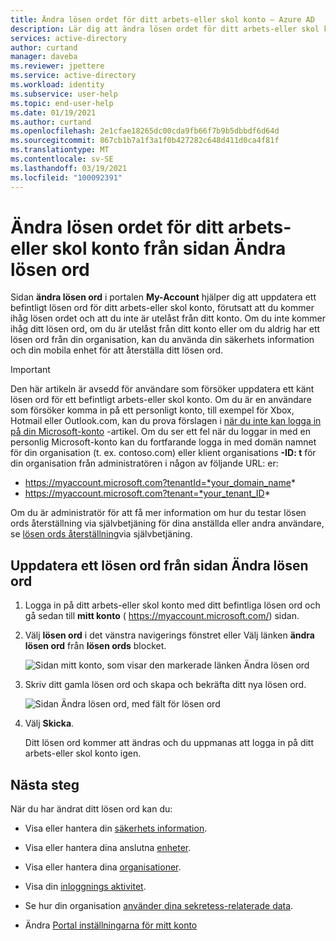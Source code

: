 ```yaml
---
title: Ändra lösen ordet för ditt arbets-eller skol konto – Azure AD
description: Lär dig att ändra lösen ordet för ditt arbets-eller skol konto från sidan Ändra lösen ord i min konto Portal.
services: active-directory
author: curtand
manager: daveba
ms.reviewer: jpettere
ms.service: active-directory
ms.workload: identity
ms.subservice: user-help
ms.topic: end-user-help
ms.date: 01/19/2021
ms.author: curtand
ms.openlocfilehash: 2e1cfae18265dc00cda9fb66f7b9b5dbbdf6d64d
ms.sourcegitcommit: 867cb1b7a1f3a1f0b427282c648d411d0ca4f81f
ms.translationtype: MT
ms.contentlocale: sv-SE
ms.lasthandoff: 03/19/2021
ms.locfileid: "100092391"
---
```

# <a name="change-your-work-or-school-account-password-from-the-change-password-page"></a>Ändra lösen ordet för ditt arbets-eller skol konto från sidan Ändra lösen ord

Sidan **ändra lösen ord** i portalen **My-Account** hjälper dig att uppdatera ett befintligt lösen ord för ditt arbets-eller skol konto, förutsatt att du kommer ihåg lösen ordet och att du inte är utelåst från ditt konto. Om du inte kommer ihåg ditt lösen ord, om du är utelåst från ditt konto eller om du aldrig har ett lösen ord från din organisation, kan du använda din säkerhets information och din mobila enhet för att återställa ditt lösen ord.

>[!Important]
>Den här artikeln är avsedd för användare som försöker uppdatera ett känt lösen ord för ett befintligt arbets-eller skol konto. Om du är en användare som försöker komma in på ett personligt konto, till exempel för Xbox, Hotmail eller Outlook.com, kan du prova förslagen i [när du inte kan logga in på din Microsoft-konto](https://support.microsoft.com/help/12429/microsoft-account-sign-in-cant) -artikel. Om du ser ett fel när du loggar in med en personlig Microsoft-konto kan du fortfarande logga in med domän namnet för din organisation (t. ex. contoso.com) eller klient organisations **-ID: t** för din organisation från administratören i någon av följande URL: er:
>
>   - https://myaccount.microsoft.com?tenantId=*your_domain_name*
>   - https://myaccount.microsoft.com?tenant=*your_tenant_ID*
>
>Om du är administratör för att få mer information om hur du testar lösen ords återställning via självbetjäning för dina anställda eller andra användare, se [lösen ords återställning](../authentication/tutorial-enable-sspr.md)via självbetjäning.

## <a name="update-a-password-from-the-change-password-page"></a>Uppdatera ett lösen ord från sidan Ändra lösen ord

1. Logga in på ditt arbets-eller skol konto med ditt befintliga lösen ord och gå sedan till **mitt konto** ( https://myaccount.microsoft.com/) sidan.

2. Välj **lösen ord** i det vänstra navigerings fönstret eller Välj länken **ändra lösen ord** från **lösen ords** blocket.

    ![Sidan mitt konto, som visar den markerade länken Ändra lösen ord](media/my-account-portal/my-account-portal-change-password.png)

3. Skriv ditt gamla lösen ord och skapa och bekräfta ditt nya lösen ord.

    ![Sidan Ändra lösen ord, med fält för lösen ord](media/my-account-portal/my-account-portal-change-password-page.png)

4. Välj **Skicka**.

    Ditt lösen ord kommer att ändras och du uppmanas att logga in på ditt arbets-eller skol konto igen.

## <a name="next-steps"></a>Nästa steg

När du har ändrat ditt lösen ord kan du:

- Visa eller hantera din [säkerhets information](./security-info-setup-signin.md).

- Visa eller hantera dina anslutna [enheter](my-account-portal-devices-page.md).

- Visa eller hantera dina [organisationer](my-account-portal-organizations-page.md).

- Visa din [inloggnings aktivitet](my-account-portal-sign-ins-page.md).

- Se hur din organisation [använder dina sekretess-relaterade data](my-account-portal-privacy-page.md).

- Ändra [Portal inställningarna för mitt konto](my-account-portal-settings.md)